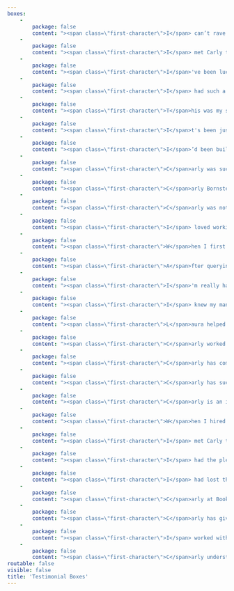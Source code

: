 ```yaml
---
boxes:
    -
        package: false
        content: "><span class=\"first-character\">I</span> can’t rave about Carly enough! She performed a quick, yet thorough, read-through of my novel and created six _pages_ of talking points. Then we skyped so I fully understood her points and recommendations. Together, we crafted a battle strategy for revisions—it was so efficient that the actual edits only took a week! And looking at the old draft versus the new one… wow. Her edits added a whole new dimension to my story, without sacrificing my original vision for the novel. If you’re hesitating on purchasing her work, don’t! After three _years_ of querying, it took my newly revised manuscript just three months to find a home with a literary agent. That’s all thanks to Carly!\n\n-Rebecca Thorne, author of _This Gilded Abyss_ and _Can't Spell Treason Without Tea_\n"
    -
        package: false
        content: "><span class=\"first-character\">I</span> met Carly the same day I saw _Mad Max Fury Road_, so she'll forever be linked in my mind to Furiosa&mdash;someone you absolutely want on your side! With Carly's guidance, I turned my pretty okay novel into something so much more&mdash;something alive. I always felt she loved my characters as much as I did; she simply got what I was trying to do, and helped me do it. I have no doubt that my book (and hopefully the many to come) is vastly improved by her involvement.\n\n-Kim Alexander, International best-selling author of The Demon Door series\n"
    -
        package: false
        content: "><span class=\"first-character\">I</span>'ve been lucky to work with several editors who've improved my books and made me a better writer. I appreciate Carly's style. The feedback is concise and easy to understand. Her willingness to discuss not just this first book but where I'm going in the series is a great help, the kind of support I need as I try something new.\n\n-Cheryl Harper, <i>USA Today</i> best-selling author of <i>Can't Help Falling in Love</i> and <i>Least Likely to Fall in Love</i>\n"
    -
        package: false
        content: "><span class=\"first-character\">I</span> had such a wonderful experience working with Carly&mdash;so fabulous that I worked with her twice&mdash;on two different manuscripts, both I adored and knew were close but not quite right. She was able to see my vision and pinpoint exactly what was falling flat, what needed more development, what needed more consistency, and what needed more balance.\n\n>Better yet, she explained each of the issues in a clear way that made sense and inspired me to make changes in a smart way, to expand some threads and cut others and dig deeper into certain characters. Her notes were so thorough and helpful and well organized and well thought-out, that I was super excited to edit&mdash;those are the best sort of notes.\n\n>Carly is super professional, prompt, organized, concise, and so smart! I learned so much working with her, all of which has carried me through to later projects. I would totally recommend her to anyone.\n\n-Felicia Grossman, Author of <i>Appetites &amp; Vices</i>\n"
    -
        package: false
        content: "><span class=\"first-character\">T</span>his was my second time working with Carly on self pubbing a novel, and I will absolutely be back for the next one. Carly has perfected the balance between critique and encouragement. Her belief in my story kept me going through the bits where my own was a bit lost. Self-publishing can be scary. Make it less scary with Carly in your corner. (I recommend the Glow Package: it works perfect for verifying made changes, so you don’t go on blind.)\n\n-E.V. Belknap, author of _Tenfold Tenants_ and _Stake Around and Find Out_\n"
    -
        package: false
        content: "><span class=\"first-character\">I</span>t's been just over three years since I first met Carly through an online writing event and I couldn't be more grateful for those stars aligning!\n\n>Carly is one of the most passionate and brilliant people in the industry I've ever met and have had the privilege of working with. We've gone through two manuscript assessments and are now preparing my novel to be self-published. She helped me see my novel in a way I never would have been able to find or process, completely transforming not only the manuscript itself, but my skills as a writer and storyteller. Her care and attention to detail for my piece is palpable in her feedback, completely personalized and insightful. I'm over the moon to be working with her again and in the future. She has been the ultimate guide and mentor over these years. I'm looking forward to many more!\n\n-Rara Hope, author of _The Moon Could Only Weep_"
    -
        package: false
        content: "><span class=\"first-character\">I</span>’d been building and writing my story _Bloodflower_ for more than a decade, and no matter how I revised, I couldn’t seem to make the story stand on its own feet. Then I handed it to Carly, who like me has a passion for the nexus where fantasy, science fiction and romance collide. With one read she saw the heart of the story I was trying to tell and helped me scrape away all the extraneous nonsense that didn’t belong. Carly’s insight into storytelling, how to lean into a writer’s voice, and the social issues that can make or break a story was invaluable. She helped uncover the light in my characters, leverage the characters as their own worst enemies, and breathe life into a complex tale that breaks the laws of physics. Her experience and empathy toward a writer’s struggle helped not only strengthen my story, but gave me the confidence to take chances I might have otherwise scooted under the rug. If you’re thinking about hiring her&mdash;don’t even hesitate. Carly is amazing as a person, as an editor, and as an instigator (seriously&mdash;she’s so subtle too), and she’ll help bring out the best in you and your story.\n\n-K. J. Harrowick, author of _Bloodflower_"
    -
        package: false
        content: "><span class=\"first-character\">C</span>arly was such a great supporter of my vision for the book, using her editorial notes to help push it to its full potential. I loved how she balanced criticisms with pointing out what she liked&mdash;it really helped me feel like I was ready to tackle the edits when it came to them.\n\n-Alexandra Overy, author of _These Feathered Flames_ (Inkyard/HarperCollins)"
    -
        package: false
        content: "><span class=\"first-character\">C</span>arly Bornstein-Hayward edited my YA fantasy manuscript, THE DYING CITY, during #RevPit 2018. She's an incisive, thorough editor, and her notes were spot-on. She immediately understood the themes I wanted to convey and helped me bring them out by delving deeper into my heroine's psyche. My book ended up more exciting, more romantic, and more emotionally complex because of Carly's excellent feedback.\n\n>Overall, working with Carly was a dream. She was prompt with her notes and was the perfect mix of supportive and blunt about the manuscript's flaws. My manuscript is much better after her input, and I highly recommend working with her!\n\n-Sarah Hawley, author of _A Witch's Guide to Fake Dating a Demon_ (Berkley)\n"
    -
        package: false
        content: "><span class=\"first-character\">C</span>arly was not only essential to getting my manuscript in shape, but she was a pleasure to work with. She was flexible and communicative regarding her schedule, and most importantly, delivered a great developmental edit! Her insightful feedback was instrumental in bringing my protagonist to life. Readers are really connecting with the emotional ride of my story, and I have Carly to thank for getting me to bring all those emotions to the fore in a compelling way. I’m a screenwriter by training, and she also gave me guidance that helped me flesh out my prose and wrap my head around the needs of a novel. I couldn’t be happier with Carly and the process, and I’m definitely hiring her to help me with my next novel.\n\n-Anthony DeCapite, author of _Fireline_"
    -
        package: false
        content: "><span class=\"first-character\">I</span> loved working with Carly! I received editorial services similar to her Shiny Submissions Package via her periodic Light Up Voices drawing. Her advice was SO helpful and actionable that I did 100+ hrs of revision ahead of querying and my novel was greatly improved! My favorite part of her detailed editorial letter was when she asked what a side character’s personality was beyond liking squirrels, lol. If you’re preparing submission materials or have other editorial needs, Carly is amazing!!!\n\n-Laura Galán-Wells, SFF writer represented by Samantha Wekstein at Thompson Literary Agency."
    -
        package: false
        content: "><span class=\"first-character\">W</span>hen I first approached Carly, I wasn’t sure my manuscript would ever be published. But with her gentle manner and supportive feedback, she helped me organize and re-write my story. She’s phenomenal at suggesting solutions, not just pointing out problems. With Carly, you know she is immediately on your team and your biggest cheerleader. After working with her on two books, I honestly felt like she knew my characters as well as I did. Carly is professional, positive and kind. Plus, she has a killer GIF game on Twitter!\n\n-Deana Birch, author of _Faster_ and _Slower_\n"
    -
        package: false
        content: "><span class=\"first-character\">A</span>fter querying three manuscripts and filling numerous folders with unfinished drafts, I realized I needed some help. In 2022, I entered \\#RevPit with a story I couldn’t let go of no matter how hard I tried. I had the privilege of meeting Carly through \\#10Queries when she offered feedback on my work. That was the moment my querying journey altered course.\n\n>I can say without a doubt that working with Carly changed the trajectory of my writing and my life. Carly arranged a call to discuss my querying materials and to brainstorm on how to make them stronger and more marketable while staying true to my story. For starters, she helped categorize the genre and find stronger comp titles. Also, she gave me specific, actionable guidance on how to strengthen my query letter, synopsis, and first fifty pages.\n\n>When I re-entered the query trenches last autumn, I noticed an immediate difference. I received more partial and full requests than I’d experienced with any other manuscript. Within a month of querying my revised materials, I signed with a literary agent.\n\n>Carly is kind, honest, insightful, and a brilliant editor. I absolutely love working with her!\n\n-Jennifer Thé, Gothic Fiction Writer"
    -
        package: false
        content: "><span class=\"first-character\">I</span>'m really happy to have chosen Book Light Editorial for my manuscript. As a non-native speaker, despite a high level of proficiency in English, there are still words whose usage I misunderstand or verbs I consistently conjugate wrong. My editor (Jessica Nelson) caught all those mistake and even gave me little crash courses in the comments, which truly helped me grow as a writer. They caught typos and inconsistencies left in my in-universe words, and I am truly impressed by how well they understood which of those fantasy words fit in which context. Ultimately, the choice to accept or reject edits remained mine, but I believe I found myself accepting edits again and again in a good 97% of cases. My manuscript came out of this endeavor polished and professional-looking, and I've learned a lot too. I believe I'll be back for more when I'm done writing my next book!\n\n-Lysle Enkelman"
    -
        package: false
        content: "><span class=\"first-character\">I</span> knew my manuscript had some gaps, but even with a critique partner and months of brainstorming, we couldn't figure it out. Carly nailed the problem in one read. Her edit letter articulated the issues so well I found myself nodding along as I read. I loved my manuscript before the edit, but with Carly's direct (though gentle!) guidance, I've been able to turn it into something better than I thought I was capable of producing. I can't recommend her enough! \n\n-Brooke Blair, Romance author"
    -
        package: false
        content: "><span class=\"first-character\">L</span>aura helped me to fix the key complaint I received from beta readers: too many typos and style inconsistencies. Turns out the bugs were hidden in plain sight — you can never see your own typos! (If there’s a typo in this testimonial, that’s on me.) I have to add that, in addition to the necessary repairs, it was such fun seeing her reactions and encouragement noted throughout the text, sprinkled like Easter eggs. That human touch is important to me, as I’m primarily aiming my book at humans.\n\n-J.D. Robinson, Sci-fi and Young Adult author\n"
    -
        package: false
        content: "><span class=\"first-character\">C</span>arly worked with me from a developmental editing and writing coaching perspective. Her one-on-one coaching has enabled me to take my writing to the next level. She was instrumental in the process and I highly recommend her for anyone looking for a fresh developmental perspective.\n\n-Mickey Miller, Amazon best-selling romance author\n"
    -
        package: false
        content: "><span class=\"first-character\">C</span>arly has completed two developmental edits for me within the past two years on two separate manuscripts. Both times I was impressed with not only the turn-around time, but how thorough her feedback was. She helped me see my projects from a reader's perspective but also offered advice on the marketability of it. Her enthusiasm for my work was met with a perfect balance of constructive criticism. While I had no doubt she's in my corner, she also wasn't afraid to challenge. Because of this, I'm able to put out the best work possible. Always a professional, she's also someone I can't wait to share a cuppa with someday.\n\n-Lissa Carlino, Author of <i>Woman Enough</i>\n"
    -
        package: false
        content: "><span class=\"first-character\">C</span>arly has such a talent for cutting to the heart of what you and your manuscript needs, especially if you're a neurodivergent overthinker like me and need to learn some confidence in your convictions! Carly was so flexible to make sure the way we worked together worked for me, her world-building brainstorms were integral to making a version of my book that I really feel so proud of, and, really, it was the heart of the book all along. She gives the perfect mix of blunt feedback with kindness and I feel so lucky to have been able to work with her.\n\n-Chloe Johnson, Fantasy author"
    -
        package: false
        content: "><span class=\"first-character\">C</span>arly is an incredible editor and anyone would be lucky to collaborate with her! I contacted her after writing my first novel, which is an own voices work and deeply personal, and I immediately felt like she understood my vision and that my characters and world were safe in her hands. \n\n>Her manuscript review was so detailed and helpful, it was far beyond what I imagined I was paying for, and it helped me grow my writing so much. Not only did she point out places where I felt my writing was weak, she also pointed out a bunch of things that I never would have caught. I ended up using almost every suggestion she made. She helped me to really cut down to the heart of the story and increase the tension throughout, tighten up the plot, and I completely rewrote my book, and my beta readers loved the changes. All of this helped me turn my work into something I am truly proud of.  \n\n>She made many notes on how to make my characters feel more real, and all of the things we tweaked felt so natural, it was like she simply surfaced things that were already there to begin with. When I first started writing, I leaned heavily on my comps, and Carly helped me to make the world my own and gave me the confidence to really play and take risks. Her notes really spurred my creativity and gave me the inspiration to revise. I can honestly say that my book wouldn’t be what it is now if it wasn’t for her tremendous skill.\n\n>When I was ready to start querying, I contacted Carly again to work on my first pages and my query letter, and once again, her help was invaluable.\n\n>Overall, Carly is a fantastic person to work with, and communicates everything clearly and always kept me up-to-date while she was working. She’s such a supportive and kind editor, if you’re considering working with her, do it!\n\n-E. Malmed, SFF author"
    -
        package: false
        content: "><span class=\"first-character\">W</span>hen I hired Carly to provide a developmental edit for my story, I had a gut instinct that she would be the right person for the job. I'm oozing with excitement over the changes in my book. I loved my story before but now I'm in love with it. Carly's feedback is worth every penny. She thoughtfully committed to my characters and their struggles, highlighting the key issues that were keeping my writing from reaching its full potential. She challenged me to take on some dramatic changes and I can't thank her enough for the outcome. If you want to take your book to the next level, Carly is the editor for you. It also helps that she's a joy to work with.\n\n-Lindsay Burroughs\n"
    -
        package: false
        content: "><span class=\"first-character\">I</span> met Carly through [#RevPit 2017](http://reviseresub.com?target=_blank), submitting my YA Fantasy, Storm Rising, to her. From her first email, Carly has been a huge advocate of my work. She promised feedback on my submission even if she didn't pick me for the contest, and she followed through with such insightful feedback that I asked her to do a developmental edit on my novel. She returned the feedback within the time frame and I was blown away with how detailed the feedback letter was, clearly sectioned and with reference to specific sections in the story. I was able to apply her recommendations and make my novel much more streamlined and focused. Ultimately, it was enough to get the attention of my now agent and publisher. I know Carly played a large part in my dream of being published coming true.\n\n-Stuart White, Young Adult author\n"
    -
        package: false
        content: "><span class=\"first-character\">I</span> had the pleasure to work with Carly during the first Pitch to Publication event. We had a relatively short time to implement her suggestions due to contest constraints, but the critique she gave me was clear and concise. Her encouragement and expertise in the genre was invaluable for story crafting. Carly's suggestions for character development were spot-on and helped me make my MC so much more relatable. I recommend her as a valuable development resource!\n\n-E. M. Hamill, Author of <i>Nectar and Ambrosia</i>\n"
    -
        package: false
        content: "><span class=\"first-character\">I</span> had lost the bird’s eye view of my story after a while and Carly really helped me become excited about my story again. I learned parts that weren’t working and how to simplify an adult fantasy. She asked me some great questions and made comments that made my story so much stronger!\n\n-Darby Cox, Writer"
    -
        package: false
        content: "><span class=\"first-character\">C</span>arly at Book Light Editorial worked with me on my debut novel. I can't wait to work with her on another project! She provided specific feedback in an actionable format. She was incredibly encouraging, showing me areas I excelled and showing me how I could improve other areas. With The _Neon Indie Bundle_, we did two rounds of evaluations and a copy edit. Each time I sent it back, I felt more and more confident about my manuscript. Her team was integral in WSB being published! I highly recommend Carly's service to any writer!\n\n-Amelia J. Rivers, author of _When Shadows Bleed_"
    -
        package: false
        content: "><span class=\"first-character\">C</span>arly has given me outstanding feedback on my manuscript and I am extremely happy I found her. What I have loved about her critique is that she provides very concrete and easy to understand advice. She identified specific issues with my manuscript and then gave me ideas about how to fix them. Another thing I appreciate is that she gave me rationale for why certain things weren't working. Once I heard that the intro to my Romance was reading like a YA, I was all in.\n\n>In addition to the full manuscript, Carly has helped with my novel synopsis and she has reread revised sections of the manuscript. Each time, she has given me greater insight into what I've put on the page, and she has helped me understand how readers, agents and publishers will see it. All the while, she has been very encouraging and excited about my work. I couldn't hope for a better editor.\n\n-Bliss Esposito\n"
    -
        package: false
        content: "><span class=\"first-character\">I</span> worked with Carly as part of the Pitch to Publication contest and I am so grateful to have had the opportunity. She donated her time to edit my manuscript and helped hammer out the kinks and added a nice polish to the prose. She is a razor sharp editor and working together is a real partnership where you focus on the essentials: story, style, and character. She motivates you to elevate the material, trim the fat, and kill your darlings. Over the course of multiple drafts with Carly, my work improved immensely due to her feedback and suggestions. She'll even help craft a query letter that catches an agent's attention. I highly recommend working with this supportive and generous individual.\n\n-Kevin Curtis\n"
    -
        package: false
        content: "><span class=\"first-character\">C</span>arly understood exactly what I was looking for and accommodated both my needs and budget. Her manuscript assessment allowed me to focus on the weakest points of my story so I could determine the best use of my time and energy as I tackled further editing rounds. During the process, she was responsive and very encouraging.\n\n-Clara MacCarald, Romance and Young Adult author\n"
routable: false
visible: false
title: 'Testimonial Boxes'
---
```


